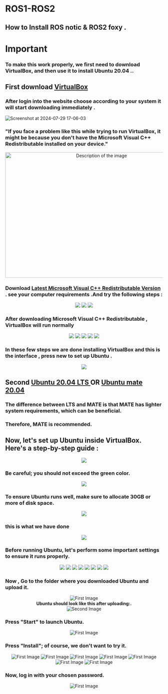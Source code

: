 # ROS1-ROS2
## How to Install ROS notic & ROS2 foxy .

# Important
### To make this work properly, we first need to download VirtualBox, and then use it to install Ubuntu 20.04 ..
## First download [VirtualBox](https://www.virtualbox.org/wiki/Downloads) 
### After login into the website choose according to your system it will start downloading immediately  .
        
![Screenshot at 2024-07-29 17-06-03](https://github.com/user-attachments/assets/f5ef7b8d-886d-427b-a133-4843ceb23369)

### "If you face a problem like this while trying to run VirtualBox, it might be because you don't have the Microsoft Visual C++ Redistributable installed on your device."
<p align="center">
  <img src="https://github.com/user-attachments/assets/1cdc0def-821e-46b5-9982-935b05374584" alt="Description of the image" width="600" height="400">
</p>

###  Download [Latest Microsoft Visual C++ Redistributable Version](https://learn.microsoft.com/en-us/cpp/windows/latest-supported-vc-redist?view=msvc-170) . see your computer requirements .And try the following steps :
<p align="center">
  <img src="https://github.com/user-attachments/assets/161e5354-37a9-4a34-9bd8-8d3a0f1daf5a" >
  <img src="https://github.com/user-attachments/assets/c5909932-c338-4c60-aaa5-dfca3ba19295" >
  <img src="https://github.com/user-attachments/assets/4cc7add5-72db-46d9-b656-d48df11e5eac" >
</p>

### After downloading Microsoft Visual C++ Redistributable , VirtualBox will run normally
<p align="center">
  <img src="https://github.com/user-attachments/assets/e129f360-4a81-49e0-bc8c-25196009df65"  >
  <img src="https://github.com/user-attachments/assets/e97fb569-175b-4201-b887-da65af1b6c2a"  >
  <img src="https://github.com/user-attachments/assets/202bfd82-d4f4-4054-bae3-cd2f8d16dfd1"  >
  <img src="https://github.com/user-attachments/assets/8d89d177-4410-4930-ac58-001a244ee8aa" >
  <img src="https://github.com/user-attachments/assets/478fbc5c-d713-409f-902e-89c025a1e439"  >      
</p>  

### In these few steps we are done installing VirtualBox and this is the interface , press new to set up Ubuntu .
<p align="center">
  <img src="https://github.com/user-attachments/assets/3a00e741-904c-4b58-9072-5f46f7777a71" >   
</p>  

## Second [Ubuntu 20.04 LTS ](https://releases.ubuntu.com/20.04/) OR [Ubuntu mate 20.04 ](https://releases.ubuntu-mate.org/20.04/amd64/)
### The difference between LTS and MATE is that MATE has lighter system requirements, which can be beneficial.  
### Therefore, MATE is recommended.

## Now, let's set up Ubuntu inside VirtualBox. Here's a step-by-step guide :
<p align="center">
  <img src="https://github.com/user-attachments/assets/2081e841-f594-4161-811e-51d01626a479"  >   
</p>

   ### Be careful; you should not exceed the green color.
<p align="center">
  <img src="https://github.com/user-attachments/assets/86f7ccba-71ed-41ae-9ea4-d1968f467175"  > 
</p>  

### To ensure Ubuntu runs well, make sure to allocate 30GB or more of disk space.
<p align="center">
  <img src="https://github.com/user-attachments/assets/766e0003-9bb7-4060-964b-c414929bf210"  >   
</p>  

### this is what we have done
<p align="center">
  <img src="https://github.com/user-attachments/assets/7406fba1-ae86-44dd-bd20-6dfb6b474f8b"  >   
</p>

### Before running Ubuntu, let's perform some important settings to ensure it runs properly.
<p align="center">
  <img src="https://github.com/user-attachments/assets/9c9c2611-3c2e-462a-a0b2-c65ce89c0633" >   
  <img src="https://github.com/user-attachments/assets/66976879-fdc6-42b7-be36-d49e1f74b737">   
  <img src="https://github.com/user-attachments/assets/78baf476-8ba1-4904-a80d-be7ff1aaa48b" >   
  <img src="https://github.com/user-attachments/assets/01b70a4e-5ff2-44b0-8f35-d34a000e8a85" > 
  <img src ="https://github.com/user-attachments/assets/4b004fe6-087a-4ee6-8952-c7518c557c62">
  <img src ="https://github.com/user-attachments/assets/76961cb1-1a5a-4e7d-b81e-68e0eaaa24ea">
  <img src ="https://github.com/user-attachments/assets/5fb5890c-8d76-4b39-9abf-61c7419f6e86">
  <img src ="https://github.com/user-attachments/assets/66e868ad-37d6-4aab-8e2d-d8437070617f">
</p> 

### Now , Go to the folder where you downloaded Ubuntu and upload it.
<p align="center">
  <img src="https://github.com/user-attachments/assets/fab970af-3a6a-49c5-a4c2-de8a965cd08c" alt="First Image">
  <br> 
  <strong >Ubuntu should look like this after uploading:.</strong>
  <br>
  <img src="https://github.com/user-attachments/assets/b1625ac6-21a4-47e9-bc6f-fc4be20864aa" alt="Second Image">
</p>

### Press "Start" to launch Ubuntu.
<p align="center">
  <img src="https://github.com/user-attachments/assets/e9413667-eac1-49d1-b8ec-673781405b3c" alt="First Image">
</p>

### Press "Install"; of course, we don't want to try it.
<p align="center">
  <img src="https://github.com/user-attachments/assets/317f2d8f-a1f6-4428-898a-4dd272942528" alt="First Image">
  <img src="https://github.com/user-attachments/assets/4dcb946c-de7a-48dc-b24f-857e9dd520c8" alt="First Image">
  <img src="https://github.com/user-attachments/assets/d7d7cabd-9d13-4aa9-a81b-8735d546ede6" alt="First Image">
  <img src="https://github.com/user-attachments/assets/b2506082-c8ed-4217-bb1c-760cb24845c2" alt="First Image">
  <img src="https://github.com/user-attachments/assets/d00f14f0-6c3d-475a-bd29-1b8155cec20c" alt="First Image">
  <img src="https://github.com/user-attachments/assets/917857ea-a906-4a9c-9665-045d96053159" alt="First Image">
  <img src="https://github.com/user-attachments/assets/d64128bf-633b-419e-8307-41abd4acdc3c" alt="First Image">
</p>

### Now, log in with your chosen password.
<p align="center">
  <img src="https://github.com/user-attachments/assets/04dfceae-8a45-40ce-a2e2-9ba91f6c571e" alt="First Image">
</p>






